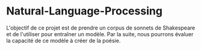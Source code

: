 # Natural-Language-Processing

L'objectif de ce projet est de prendre un corpus de sonnets de Shakespeare et de l'utiliser pour entraîner un modèle. Par la suite, nous pourrons évaluer la capacité de ce modèle à créer de la poésie.

